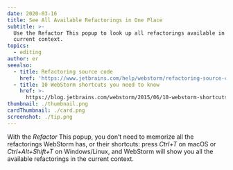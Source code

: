 ```yaml
---
date: 2020-03-16
title: See All Available Refactorings in One Place
subtitle: >-
  Use the Refactor This popup to look up all refactorings available in the
  current context.
topics:
  - editing
author: er
seealso:
  - title: Refactoring source code
    href: 'https://www.jetbrains.com/help/webstorm/refactoring-source-code.html#'
  - title: 10 WebStorm shortcuts you need to know
    href: >-
      https://blog.jetbrains.com/webstorm/2015/06/10-webstorm-shortcuts-you-need-to-know/
thumbnail: ./thumbnail.png
cardThumbnail: ./card.png
screenshot: ./tip.png
---
```

With the *Refactor* This popup, you don’t need to memorize all the refactorings 
WebStorm has, or their shortcuts: press *Ctrl+T* on macOS or *Ctrl+Alt+Shift+T* 
on Windows/Linux, and WebStorm will show you all the available refactorings 
in the current context.
